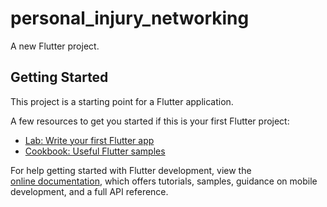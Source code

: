 # personal_injury_networking
 
A new Flutter project. 

## Getting Started    
  
This project is a starting point for a Flutter application.       
   
A few resources to get you started if this is your first Flutter project:    
  
- [Lab: Write your first Flutter app](https://docs.flutter.dev/get-started/codelab)   
- [Cookbook: Useful Flutter samples](https://docs.flutter.dev/cookbook)   
   
For help getting started with Flutter development, view the  
[online documentation](https://docs.flutter.dev/), which offers tutorials, 
samples, guidance on mobile development, and a full API reference.
